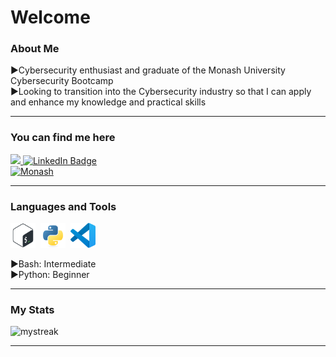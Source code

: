 
# Welcome
 
### About Me

▶️Cybersecurity enthusiast and graduate of the Monash University Cybersecurity Bootcamp <br>
▶️Looking to transition into the Cybersecurity industry so that I can apply and enhance my knowledge and practical skills <br>

---

### You can find me here
<div id="badges">
  <a href="https://tryhackme.com/p/Swankypants/">
    <img src="https://img.shields.io/badge/TryHackMe-0E4D92?style=flat&logo=TryHackMe"/>
  </a>
  <a href="https://www.linkedin.com/in/ben-tonissen-mcgrath-22bb4a5b/">
    <img src="https://img.shields.io/badge/LinkedIn-blue?style=flat&logo=linkedin&logoColor=white" alt="LinkedIn Badge"/>
  </a>
</div>

  <a href="https://www.credly.com/badges/3994da1a-5af6-46ac-b0e6-6f152aa2d2d2/public_url">
    <img src="https://images.credly.com/images/42141227-82a6-4180-a291-531084eb472f/Cybersecurity_badge.png" alt="Monash" style="width: 90px; height: 90px;"/>
  </a>

---


### Languages and Tools
<div>
  <img src="https://github.com/devicons/devicon/blob/master/icons/bash/bash-original.svg" title="Bash" alt="Bash" width="40" height="40"/>&nbsp;
  <img src="https://github.com/devicons/devicon/blob/master/icons/python/python-original.svg" title="Bash" alt="Bash" width="40" height="40"/>&nbsp;
  <img src="https://github.com/devicons/devicon/blob/master/icons/vscode/vscode-original.svg" title="Bash" alt="Bash" width="40" height="40"/>&nbsp;
</div>

▶️Bash: Intermediate <br>
▶️Python: Beginner <br>

---

### My Stats
<img src="https://github-readme-streak-stats.herokuapp.com/?user=SwankyCS&theme=prussian" alt="mystreak"/>

---


